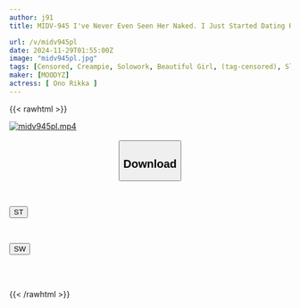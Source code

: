 ```yaml
---
author: j91
title: MIDV-945 I've Never Even Seen Her Naked. I Just Started Dating Her. We Went To A Club Drinking Party Together. While I Was Passing Out, A Bunch Of Horny Sluts Gangbanged Me And Creampied Me Over And Over Again... Ono Rikka

url: /v/midv945pl
date: 2024-11-29T01:55:00Z
image: "midv945pl.jpg"
tags: [Censored, Creampie, Solowork, Beautiful Girl, (tag-censored), Slender, Cuckold	]
maker: [MOODYZ]
actress: [ Ono Rikka ]
---
```



{{< rawhtml >}}

<div class="video" data-videoid="bVV6oReoA0fPM7Q">
    <a href="javascript:;">
        <img src="/v/midv945pl/midv945pl.jpg" width="WIDTH" height="HEIGHT" alt="midv945pl.mp4" loading="lazy">
    </a>
</div>

<script type="text/javascript" src="https://j91.asia/asset/on-demand-st.js"></script>

<br>
  <link rel="stylesheet" href="https://j91.asia/asset/bs5.css">
  
  <center>
  <button class="btn btn-primary" type="button" data-bs-toggle="collapse" data-bs-target=".multi-collapse" aria-expanded="false" aria-controls="multiCollapseExample1 multiCollapseExample2"><h2>Download</h2></button></center>
</p>
<div class="row">
  <div class="col">
    <div class="collapse multi-collapse" id="multiCollapseExample1">
      <div class="card card-body">
	      	      <br>
<div class="buttons">  
<p><a href="/v/midv945pl/st.html" target="_blank"><button class="btn-hover color-3"><i class="fa fa-download"></i> ST</button></a></p></div>
    </div>
  </div>
</div>
  <div class="col">
    <div class="collapse multi-collapse" id="multiCollapseExample2">
      <div class="card card-body">
	      <br>
<div class="buttons">
<p><a href="/v/midv945pl/sw.html" target="_blank"><button class="btn-hover color-2"><i class="fa fa-download"></i> SW</button></a></p></div>
<br><br>
      </div>
    </div>
  </div>
</div>

{{< /rawhtml >}}